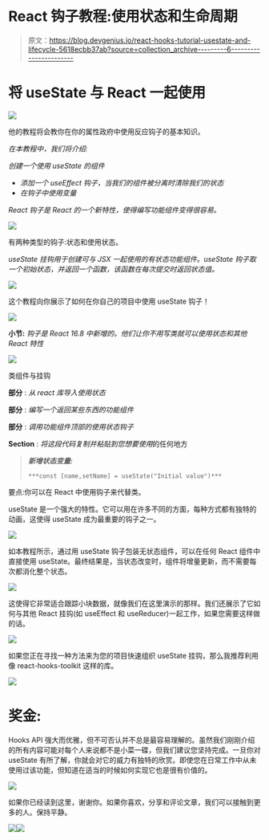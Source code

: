 # React 钩子教程:使用状态和生命周期

> 原文：<https://blog.devgenius.io/react-hooks-tutorial-usestate-and-lifecycle-5618ecbb37ab?source=collection_archive---------6----------------------->

# 将 useState 与 React 一起使用

![](img/9ed42b3c63c8df8daf9be28f6e2937a8.png)

他的教程将会教你在你的属性政府中使用反应钩子的基本知识。

*在本教程中，我们将介绍:*

*创建一个使用 useState 的组件*

*   *添加一个 useEffect 钩子，当我们的组件被分离时清除我们的状态*
*   *在钩子中使用变量*

*React 钩子是 React 的一个新特性，使得编写功能组件变得很容易。*

![](img/4d5e640045dd2620a7d4b4bb3aea2798.png)

有两种类型的钩子:状态和使用状态。

*useState 挂钩用于创建可与 JSX 一起使用的有状态功能组件。useState 钩子取一个初始状态，并返回一个函数，该函数在每次提交时返回状态值。*

![](img/11a77615ee9f1dda63a034d0575758a5.png)

这个教程向你展示了如何在你自己的项目中使用 useState 钩子！

![](img/9ed42b3c63c8df8daf9be28f6e2937a8.png)

**小节:** *钩子是 React 16.8 中新增的。他们让你不用写类就可以使用状态和其他 React 特性*

![](img/f3a93478a54d2d5ef78f69f29ee38e1b.png)

类组件与挂钩

**部分** : *从 react 库导入使用状态*

**部分** : *编写一个返回某些东西的功能组件*

**部分** : *调用功能组件顶部的使用状态钩子*

**Section** : *将这段代码复制并粘贴到您想要使用*的任何地方

> ***新增状态变量:***
> 
> `***const [name,setName] = useState("Initial value")***`

要点:你可以在 React 中使用钩子来代替类。

useState 是一个强大的特性。它可以用在许多不同的方面，每种方式都有独特的动画，这使得 useState 成为最重要的钩子之一。

![](img/472eb9f876c510218d6175a4e3e13a2f.png)

如本教程所示，通过用 useState 钩子包装无状态组件，可以在任何 React 组件中直接使用 useState。最终结果是，当状态改变时，组件将增量更新，而不需要每次都消化整个状态。

![](img/78f774a5767b6249ae7a220d50614251.png)

这使得它非常适合跟踪小块数据，就像我们在这里演示的那样。我们还展示了它如何与其他 React 挂钩(如 useEffect 和 useReducer)一起工作，如果您需要这样做的话。

![](img/133b6aa25f21e1a345690aa1b9ccd473.png)

如果您正在寻找一种方法来为您的项目快速组织 useState 挂钩，那么我推荐利用像 react-hooks-toolkit 这样的库。

![](img/1bf847fa23613ebe4c8a870bdc138d0f.png)

# **奖金:**

Hooks API 强大而优雅，但不可否认并不总是最容易理解的。虽然我们刚刚介绍的所有内容可能对每个人来说都不是小菜一碟，但我们建议您坚持完成。一旦你对 useState 有所了解，你就会对它的威力有独特的欣赏。即使您在日常工作中从未使用过该功能，但知道在适当的时候如何实现它也是很有价值的。

![](img/8f146b17a2a112c41da4c74c024e2b87.png)

如果你已经读到这里，谢谢你。如果你喜欢，分享和评论文章，我们可以接触到更多的人。保持平静。

![](img/4c79d8b539e730032d16c50da5790d47.png)![](img/d22a56eb4c79e41b5b8cc1e7e0ab6d91.png)